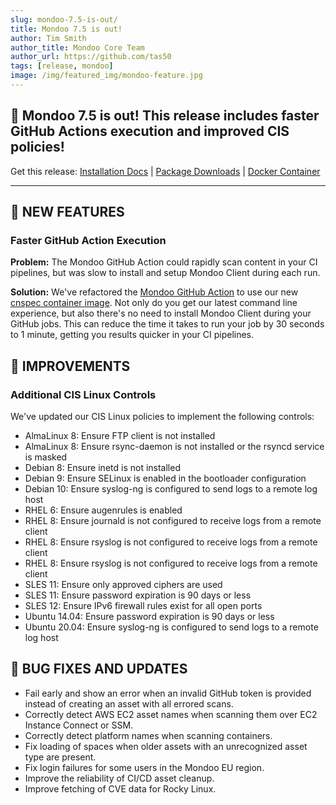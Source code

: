 ```yaml
---
slug: mondoo-7.5-is-out/
title: Mondoo 7.5 is out!
author: Tim Smith
author_title: Mondoo Core Team
author_url: https://github.com/tas50
tags: [release, mondoo]
image: /img/featured_img/mondoo-feature.jpg
---
```


## 🥳 Mondoo 7.5 is out! This release includes faster GitHub Actions execution and improved CIS policies!

Get this release: [Installation Docs](/cnspec/) | [Package Downloads](https://releases.mondoo.com/mondoo/) | [Docker Container](https://hub.docker.com/r/mondoo/client)

---

## 🎉 NEW FEATURES

### Faster GitHub Action Execution

**Problem:** The Mondoo GitHub Action could rapidly scan content in your CI pipelines, but was slow to install and setup Mondoo Client during each run.

**Solution:** We've refactored the [Mondoo GitHub Action](https://github.com/mondoohq/actions) to use our new [cnspec container image](https://hub.docker.com/r/mondoo/cnspec). Not only do you get our latest command line experience, but also there's no need to install Mondoo Client during your GitHub jobs. This can reduce the time it takes to run your job by 30 seconds to 1 minute, getting you results quicker in your CI pipelines.

## 🧹 IMPROVEMENTS

### Additional CIS Linux Controls

We've updated our CIS Linux policies to implement the following controls:

- AlmaLinux 8: Ensure FTP client is not installed
- AlmaLinux 8: Ensure rsync-daemon is not installed or the rsyncd service is masked
- Debian 8: Ensure inetd is not installed
- Debian 9: Ensure SELinux is enabled in the bootloader configuration
- Debian 10: Ensure syslog-ng is configured to send logs to a remote log host
- RHEL 6: Ensure augenrules is enabled
- RHEL 8: Ensure journald is not configured to receive logs from a remote client
- RHEL 8: Ensure rsyslog is not configured to receive logs from a remote client
- RHEL 8: Ensure rsyslog is not configured to receive logs from a remote client
- SLES 11: Ensure only approved ciphers are used
- SLES 11: Ensure password expiration is 90 days or less
- SLES 12: Ensure IPv6 firewall rules exist for all open ports
- Ubuntu 14.04: Ensure password expiration is 90 days or less
- Ubuntu 20.04: Ensure syslog-ng is configured to send logs to a remote log host

## 🐛 BUG FIXES AND UPDATES

- Fail early and show an error when an invalid GitHub token is provided instead of creating an asset with all errored scans.
- Correctly detect AWS EC2 asset names when scanning them over EC2 Instance Connect or SSM.
- Correctly detect platform names when scanning containers.
- Fix loading of spaces when older assets with an unrecognized asset type are present.
- Fix login failures for some users in the Mondoo EU region.
- Improve the reliability of CI/CD asset cleanup.
- Improve fetching of CVE data for Rocky Linux.
